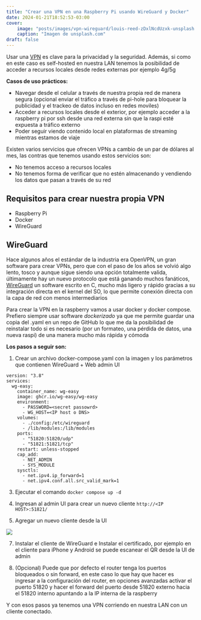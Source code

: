 ```yaml
---
title: "Crear una VPN en una Raspberry Pi usando WireGuard y Docker"
date: 2024-01-21T18:52:53-03:00
cover:
    image: "posts/images/vpn-wireguard/louis-reed-zDxlNcdUzxk-unsplash.jpg"
    caption: "Imagen de unsplash.com"
draft: false
---
```


Usar una [VPN](https://es.wikipedia.org/wiki/Red_privada_virtual) es clave para la privacidad y la seguridad. Además, si como en este caso es self-hosted en nuestra LAN tenemos la posibilidad de acceder a recursos locales desde redes externas por ejemplo 4g/5g

**Casos de uso prácticos:**

- Navegar desde el celular a través de nuestra propia red de manera segura (opcional enviar el tráfico a través de pi-hole para bloquear la publicidad y el trackeo de datos incluso en redes moviles)
- Acceder a recursos locales desde el exterior, por ejemplo acceder a la raspberry pi por ssh desde una red externa sin que la raspi esté expuesta a tráfico externo
- Poder seguir viendo contenido local en plataformas de streaming mientras estamos de viaje

Existen varios servicios que ofrecen VPNs a cambio de un par de dólares al mes, las contras que tenemos usando estos servicios son:

- No tenemos acceso a recursos locales
- No tenemos forma de verificar que no estén almacenando y vendiendo los datos que pasan a través de su red 

## Requisitos para crear nuestra propia VPN

- Raspberry Pi
- Docker
- WireGuard

## WireGuard

Hace algunos años el estándar de la industria era OpenVPN, un gran software para crear VPNs, pero que con el paso de los años se volvió algo lento, tosco y aunque sigue siendo una opción totalmente valida, últimamente hay un nuevo protocolo que está ganando muchos fanáticos, [WireGuard](https://www.wireguard.com) un software escrito en C, mucho más ligero y rápido gracias a su integración directa en el kernel del SO, lo que permite conexión directa con la capa de red con menos intermediarios

Para crear la VPN en la raspberry vamos a usar docker y docker compose.
Prefiero siempre usar software *dockerizado* ya que me permite guardar una copia del .yaml en un repo de GitHub lo que me da la posibilidad de reinstalar todo si es necesario (por un formateo, una pérdida de datos, una nueva raspi) de una manera mucho más rápida y cómoda

**Los pasos a seguir son:**

1. Crear un archivo docker-compose.yaml con la imagen y los parámetros que contienen WireGuard + Web admin UI

```
version: "3.8"
services:
  wg-easy:
    container_name: wg-easy
    image: ghcr.io/wg-easy/wg-easy
    environment:
      - PASSWORD=<secret passowrd>
      - WG_HOST=<IP host o DNS>
    volumes:
      - ./config:/etc/wireguard
      - /lib/modules:/lib/modules
    ports:
      - "51820:51820/udp"
      - "51821:51821/tcp"
    restart: unless-stopped
    cap_add:
      - NET_ADMIN
      - SYS_MODULE
    sysctls:
      - net.ipv4.ip_forward=1
      - net.ipv4.conf.all.src_valid_mark=1

```

3. Ejecutar el comando `docker compose up -d`

4. Ingresan al admin UI para crear un nuevo cliente `http://<IP HOST>:51821/`

5. Agregar un nuevo cliente desde la UI

![](posts/images/vpn-wireguard/admin-ui-add-client.png)

7. Instalar el cliente de WireGuard e Instalar el certificado, por ejemplo en el cliente para iPhone y Android se puede escanear el QR desde la UI de admin

8. (Opcional) Puede que por defecto el router tenga los puertos bloqueados o sin forward, en este caso lo que hay que hacer es ingresar a la configuración del router, en opciones avanzadas activar el puerto 51820 y hacer el forward del puerto desde 51820 externo hacia el 51820 interno apuntando a la IP interna de la raspberry 

Y con esos pasos ya tenemos una VPN corriendo en nuestra LAN con un cliente conectado.